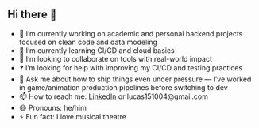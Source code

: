 ## Hi there 👋

- 🧠 I’m currently working on academic and personal backend projects focused on clean code and data modeling  
- 🌱 I’m currently learning CI/CD and cloud basics  
- 🤝 I’m looking to collaborate on tools with real-world impact  
- ❓ I’m looking for help with improving my CI/CD and testing practices  
- 💬 Ask me about how to ship things even under pressure — I’ve worked in game/animation production pipelines before switching to dev  
- 📫 How to reach me: [LinkedIn]([https://linkedin.com/in/lucasramosdev](https://www.linkedin.com/in/lucas-ramos-a7842122b/)) or lucas151004@gmail.com  
- 😄 Pronouns: he/him  
- ⚡ Fun fact: I love musical theatre
